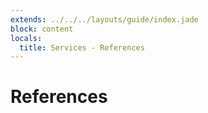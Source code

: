 ```yaml
---
extends: ../../../layouts/guide/index.jade
block: content
locals:
  title: Services - References
---
```


# References
